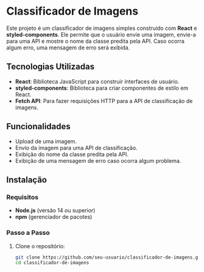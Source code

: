 # Classificador de Imagens

Este projeto é um classificador de imagens simples construído com **React** e **styled-components**. Ele permite que o usuário envie uma imagem, envie-a para uma API e mostre o nome da classe predita pela API. Caso ocorra algum erro, uma mensagem de erro será exibida.

## Tecnologias Utilizadas

- **React**: Biblioteca JavaScript para construir interfaces de usuário.
- **styled-components**: Biblioteca para criar componentes de estilo em React.
- **Fetch API**: Para fazer requisições HTTP para a API de classificação de imagens.

## Funcionalidades

- Upload de uma imagem.
- Envio da imagem para uma API de classificação.
- Exibição do nome da classe predita pela API.
- Exibição de uma mensagem de erro caso ocorra algum problema.

## Instalação

### Requisitos

- **Node.js** (versão 14 ou superior)
- **npm** (gerenciador de pacotes)

### Passo a Passo

1. Clone o repositório:

   ```bash
   git clone https://github.com/seu-usuario/classificador-de-imagens.git
   cd classificador-de-imagens
